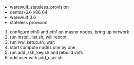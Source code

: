 * warewulf_stateless_provision
* centos-6.6 x86_64
* warewulf 3.6
* stateless provision



1. configure eth0 and eth1 on master nodes, bring up network
2. run install_list.sh, will reboot 
3. run ww_setup.sh, wait
4. start compute nodes one by one
5. run add_ssh_key.sh and rebuild vnfs
6. add user with add_user.sh

